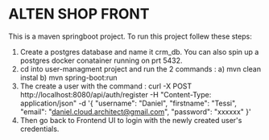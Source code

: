 # ALTEN SHOP FRONT
This is a maven springboot project. To run this project follew these steps:
1. Create a postgres database and name it crm_db. You can also spin up a postgres docker conatainer running on prt 5432.
2. cd into user-managment project and run the 2 commands : 
      a) mvn clean instal 
      b) mvn spring-boot:run 
3. The create a user with the command : 
   curl -X POST http://localhost:8080/api/auth/register   -H "Content-Type: application/json"   -d '{
   "username": "Daniel",
   "firstname": "Tessi",
   "email": "daniel.cloud.architect@gmail.com",
   "password": "xxxxxx"
   }'
4. Then go back to Frontend UI to login with the newly created user's credentials.